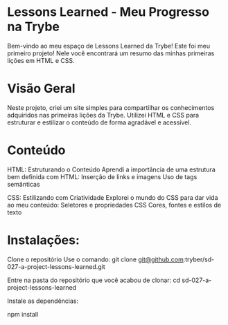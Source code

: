 
# Lessons Learned - Meu Progresso na Trybe
Bem-vindo ao meu espaço de Lessons Learned da Trybe! Este foi meu primeiro projeto! Nele você encontrará um resumo das minhas primeiras lições em HTML e CSS. 

# Visão Geral
Neste projeto, criei um site simples para compartilhar os conhecimentos adquiridos nas primeiras lições da Trybe. Utilizei HTML e CSS para estruturar e estilizar o conteúdo de forma agradável e acessível.

# Conteúdo
HTML: Estruturando o Conteúdo
Aprendi a importância de uma estrutura bem definida com HTML:
Inserção de links e imagens
Uso de tags semânticas

CSS: Estilizando com Criatividade
Explorei o mundo do CSS para dar vida ao meu conteúdo:
Seletores e propriedades CSS
Cores, fontes e estilos de texto

# Instalações:
Clone o repositório
Use o comando: git clone git@github.com:tryber/sd-027-a-project-lessons-learned.git

Entre na pasta do repositório que você acabou de clonar:
cd sd-027-a-project-lessons-learned

Instale as dependências:

npm install
